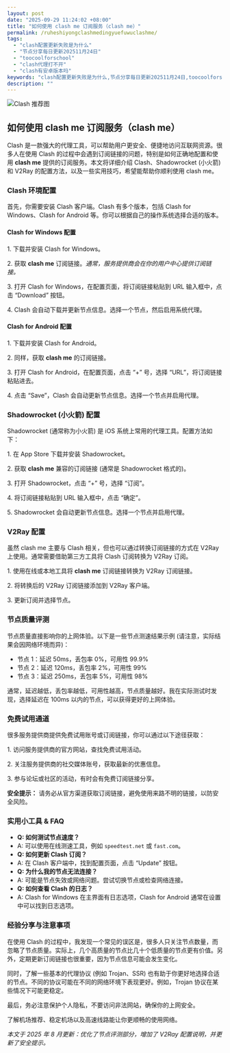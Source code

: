 ```yaml
---
layout: post
date: "2025-09-29 11:24:02 +08:00"
title: "如何使用 clash me 订阅服务（clash me）"
permalink: /ruheshiyongclashmedingyuefuwuclashme/
tags:
  - "clash配置更新失败是为什么"
  - "节点分享每日更新202511月24日"
  - "toocoolforschool"
  - "clash代理打不开"
  - "clash有安卓版本吗"
keywords: "clash配置更新失败是为什么,节点分享每日更新202511月24日,toocoolforschool,clash代理打不开,clash有安卓版本吗"
description: ""
---
```


![Clash 推荐图](https://clashjd.github.io/assets/img/clash订阅节点购买.png)

## 如何使用 clash me 订阅服务（clash me）


<p>Clash 是一款强大的代理工具，可以帮助用户更安全、便捷地访问互联网资源。很多人在使用 Clash 的过程中会遇到订阅链接的问题，特别是如何正确地配置和使用 <strong>clash me</strong> 提供的订阅服务。本文将详细介绍 Clash、Shadowrocket (小火箭) 和 V2Ray 的配置方法，以及一些实用技巧，希望能帮助你顺利使用 clash me。</p>

<h3>Clash 环境配置</h3>

<p>首先，你需要安装 Clash 客户端。Clash 有多个版本，包括 Clash for Windows、Clash for Android 等。你可以根据自己的操作系统选择合适的版本。</p>

<h4>Clash for Windows 配置</h4>

<p>1. 下载并安装 Clash for Windows。</p>
<p>2. 获取 <strong>clash me</strong> 订阅链接。<em>通常，服务提供商会在你的用户中心提供订阅链接。</em></p>
<p>3. 打开 Clash for Windows，在配置页面，将订阅链接粘贴到 URL 输入框中，点击 “Download” 按钮。</p>
<p>4. Clash 会自动下载并更新节点信息。选择一个节点，然后启用系统代理。</p>

<h4>Clash for Android 配置</h4>

<p>1. 下载并安装 Clash for Android。</p>
<p>2. 同样，获取 <strong>clash me</strong> 的订阅链接。</p>
<p>3. 打开 Clash for Android，在配置页面，点击 “+” 号，选择 “URL”，将订阅链接粘贴进去。</p>
<p>4. 点击 “Save”，Clash 会自动更新节点信息。选择一个节点并启用代理。</p>

<h3>Shadowrocket (小火箭) 配置</h3>

<p>Shadowrocket (通常称为小火箭) 是 iOS 系统上常用的代理工具。配置方法如下：</p>

<p>1. 在 App Store 下载并安装 Shadowrocket。</p>
<p>2. 获取 <strong>clash me</strong> 兼容的订阅链接 (通常是 Shadowrocket 格式的)。</p>
<p>3. 打开 Shadowrocket，点击 “+” 号，选择 “订阅”。</p>
<p>4. 将订阅链接粘贴到 URL 输入框中，点击 “确定”。</p>
<p>5. Shadowrocket 会自动更新节点信息。选择一个节点并启用代理。</p>

<h3>V2Ray 配置</h3>

<p>虽然 clash me 主要与 Clash 相关，但也可以通过转换订阅链接的方式在 V2Ray 上使用。通常需要借助第三方工具将 Clash 订阅转换为 V2Ray 订阅。</p>

<p>1. 使用在线或本地工具将 <strong>clash me</strong> 订阅链接转换为 V2Ray 订阅链接。</p>
<p>2. 将转换后的 V2Ray 订阅链接添加到 V2Ray 客户端。</p>
<p>3. 更新订阅并选择节点。</p>

<h3>节点质量评测</h3>

<p>节点质量直接影响你的上网体验。以下是一些节点测速结果示例 (请注意，实际结果会因网络环境而异)：</p>

<ul>
  <li>节点 1：延迟 50ms，丢包率 0%，可用性 99.9%</li>
  <li>节点 2：延迟 120ms，丢包率 2%，可用性 99%</li>
  <li>节点 3：延迟 250ms，丢包率 5%，可用性 98%</li>
</ul>

<p>通常，延迟越低，丢包率越低，可用性越高，节点质量越好。我在实际测试时发现，选择延迟在 100ms 以内的节点，可以获得更好的上网体验。</p>

<h3>免费试用通道</h3>

<p>很多服务提供商提供免费试用账号或订阅链接，你可以通过以下途径获取：</p>

<p>1. 访问服务提供商的官方网站，查找免费试用活动。</p>
<p>2. 关注服务提供商的社交媒体账号，获取最新的优惠信息。</p>
<p>3. 参与论坛或社区的活动，有时会有免费订阅链接分享。</p>

<p><strong>安全提示：</strong> 请务必从官方渠道获取订阅链接，避免使用来路不明的链接，以防安全风险。</p>

<h3>实用小工具 & FAQ</h3>

<ul>
    <li><strong>Q: 如何测试节点速度？</strong></li>
    <li>A: 可以使用在线测速工具，例如 <code>speedtest.net</code> 或 <code>fast.com</code>。</li>
    <li><strong>Q: 如何更新 Clash 订阅？</strong></li>
    <li>A: 在 Clash 客户端中，找到配置页面，点击 “Update” 按钮。</li>
    <li><strong>Q: 为什么我的节点无法连接？</strong></li>
    <li>A: 可能是节点失效或网络问题。尝试切换节点或检查网络连接。</li>
    <li><strong>Q: 如何查看 Clash 的日志？</strong></li>
    <li>A: Clash for Windows 在主界面有日志选项，Clash for Android 通常在设置中可以找到日志选项。</li>
</ul>

<h3>经验分享与注意事项</h3>

<p>在使用 Clash 的过程中，我发现一个常见的误区是，很多人只关注节点数量，而忽略了节点质量。实际上，几个高质量的节点比几十个低质量的节点更有价值。另外，定期更新订阅链接也很重要，因为节点信息可能会发生变化。</p>

<p>同时，了解一些基本的代理协议 (例如 Trojan、SSR) 也有助于你更好地选择合适的节点。不同的协议可能在不同的网络环境下表现更好。例如，Trojan 协议在某些情况下可能更稳定。</p>

<p>最后，务必注意保护个人隐私，不要访问非法网站，确保你的上网安全。</p>

<p>了解机场推荐、稳定机场以及高速线路能让你更顺畅的使用网络。</p>
<p><em>本文于 2025 年 8 月更新：优化了节点评测部分，增加了 V2Ray 配置说明，并更新了安全提示。</em></p>